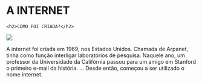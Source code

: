 # A INTERNET

<html>
<head>
  <title>:UM POUCO SOBRE A INTERNET</title>

    <h2>COMO FOI CRIADA?</h2>
    
  <img src= ´´download.JPEG´´ >
  <body>
     <p> A internet foi criada em 1969, nos Estados Unidos. Chamada de Arpanet, tinha como função interligar laboratórios de pesquisa.
Naquele ano, um professor da Universidade da Califórnia passou para um amigo em Stanford o primeiro e-mail da história. ...
Desde então, começou a ser utilizado o nome internet. </p>
    </p>
